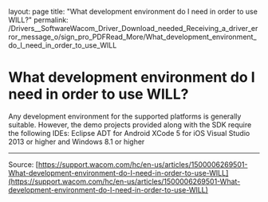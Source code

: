layout: page
title: "What development environment do I need in order to use WILL?"
permalink: /Drivers__SoftwareWacom_Driver_Download_needed_Receiving_a_driver_error_message_o/sign_pro_PDFRead_More/What_development_environment_do_I_need_in_order_to_use_WILL

# What development environment do I need in order to use WILL?

Any development environment for the supported platforms is generally suitable. However, the demo projects provided along with the SDK require the following IDEs: Eclipse ADT for Android XCode 5 for iOS Visual Studio 2013 or higher and Windows 8.1 or higher

---
Source: [https://support.wacom.com/hc/en-us/articles/1500006269501-What-development-environment-do-I-need-in-order-to-use-WILL](https://support.wacom.com/hc/en-us/articles/1500006269501-What-development-environment-do-I-need-in-order-to-use-WILL)
